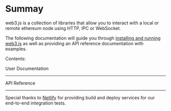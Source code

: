 # Summay

web3.js is a collection of libraries that allow you to interact with a local or remote ethereum node using HTTP, IPC or WebSocket.

The following documentation will guide you through [installing and running web3.js](getting-started.md#adding-web3) as well as providing an API reference documentation with examples.

Contents:

User Documentation

* * * 
API Reference

* * * * * * * * * * * * * 
Special thanks to [Netlify](https://www.netlify.com/) for providing build and deploy services for our end-to-end integration tests.


